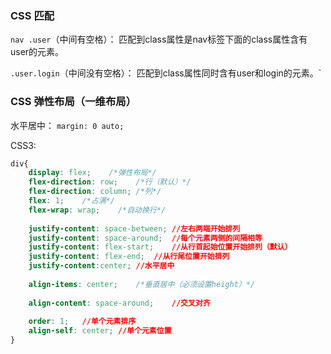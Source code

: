### CSS 匹配

`nav .user`（中间有空格）：
	匹配到class属性是nav标签下面的class属性含有user的元素。

`.user.login`（中间没有空格）：
	匹配到class属性同时含有user和login的元素。` 

### CSS 弹性布局（一维布局）


水平居中： `margin: 0 auto;`

CSS3:

```css
div{
	display: flex;	  /*弹性布局*/
	flex-direction: row;	/*行（默认）*/
	flex-direction: column;	/*列*/
	flex: 1;	/*占满*/
	flex-wrap: wrap;	/*自动换行*/
	
	justify-content: space-between;	//左右两端开始排列
	justify-content: space-around;	//每个元素两侧的间隔相等
	justify-content: flex-start;	//从行首起始位置开始排列（默认）
	justify-content: flex-end;	//从行尾位置开始排列
	justify-content:center; //水平居中
	
	align-items: center;	/*垂直居中（必须设置height）*/
	
	align-content: space-around;	//交叉对齐
	
	order: 1;	//单个元素排序
	align-self: center;	//单个元素位置
}
```